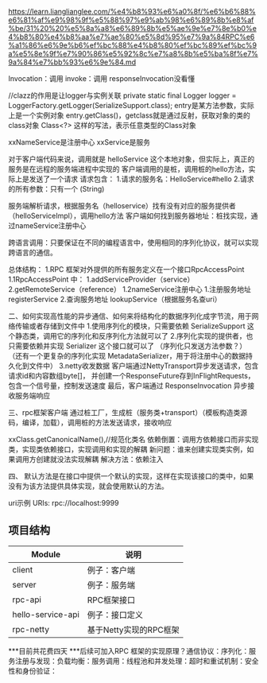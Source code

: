 https://learn.lianglianglee.com/%e4%b8%93%e6%a0%8f/%e6%b6%88%e6%81%af%e9%98%9f%e5%88%97%e9%ab%98%e6%89%8b%e8%af%be/31%20%20%e5%8a%a8%e6%89%8b%e5%ae%9e%e7%8e%b0%e4%b8%80%e4%b8%aa%e7%ae%80%e5%8d%95%e7%9a%84RPC%e6%a1%86%e6%9e%b6%ef%bc%88%e4%b8%80%ef%bc%89%ef%bc%9a%e5%8e%9f%e7%90%86%e5%92%8c%e7%a8%8b%e5%ba%8f%e7%9a%84%e7%bb%93%e6%9e%84.md

Invocation：调用  invoke：调用
responseInvocation没看懂

//clazz的作用是让logger与实例关联
private static final Logger logger = LoggerFactory.getLogger(SerializeSupport.class);
entry是某方法参数，实际上是一个实例对象
entry.getClass()，getclass就是通过反射，获取对象的类的class对象
Class<?> 这样的写法，表示任意类型的Class对象

xxNameService是注册中心
xxService是服务

对于客户端代码来说，调用就是 helloService 这个本地对象，但实际上，真正的服务是在远程的服务端进程中实现的
客户端调用的是桩，调用桩的hello方法，实际上是发送了一个请求
请求包含：
1.请求的服务名：HelloService#hello
2.请求的所有参数：只有一个
(String)

服务端解析请求，根据服务名（helloservice）找有没有对应的服务提供者（helloServiceImpl），调用hello方法
客户端如何找到服务器地址：桩找实现，通过nameService注册中心

跨语言调用：只要保证在不同的编程语言中，使用相同的序列化协议，就可以实现跨语言的通信。

总体结构：
1.RPC 框架对外提供的所有服务定义在一个接口RpcAccessPoint 
1.1RpcAccessPoint 中： 1.addServiceProvider（service） 2.getRemoteService（reference）
1.2nameService注册中心  1.注册服务地址 registerService   2.查询服务地址 lookupService（根据服务名查uri）

二、如何实现高性能的异步通信、如何来将结构化的数据序列化成字节流，用于网络传输或者存储到文件中
1.使用序列化的模块，只需要依赖 SerializeSupport 这个静态类，调用它的序列化和反序列化方法就可以了
2.序列化实现的提供者，也只需要依赖并实现 Serializer 这个接口就可以了
（序列化只发送方法参数？）
（还有一个更复杂的序列化实现 MetadataSerializer，用于将注册中心的数据持久化到文件中）
3.netty收发数据
客户端通过NettyTransport异步发送请求，包含请求id和内容数组byte[]，
并创建一个ResponseFuture存到InFlightRequests，包含一个信号量，控制发送速度
最后，客户端通过 ResponseInvocation 异步接收服务端响应

三、rpc框架客户端
通过桩工厂，生成桩（服务类+transport）（模板构造类源码，编译，加载），调用桩的方法发送请求，接收响应


xxClass.getCanonicalName(),//规范化类名
依赖倒置：调用方依赖接口而非实现类，实现类依赖接口，实现调用和实现的解耦
新问题：谁来创建实现类实例，如果调用方创建就没法实现解耦
解决方法：依赖注入

四、
默认方法是在接口中提供一个默认的实现，这样在实现该接口的类中，如果没有为该方法提供具体实现，就会使用默认的方法。

uri示例
	URIs:
		rpc://localhost:9999

## 项目结构

| Module            | 说明              |
|-------------------|-----------------|
| client            | 例子：客户端          |
| server            | 例子：服务端          |
| rpc-api           | RPC框架接口         |
| hello-service-api | 例子：接口定义         |
| rpc-netty         | 基于Netty实现的RPC框架 |

***目前共花费四天
***后续可加入RPC 框架的实现原理？通信协议：序列化：服务注册与发现：负载均衡：服务调用：线程池和并发处理：超时和重试机制：安全性和身份验证：
